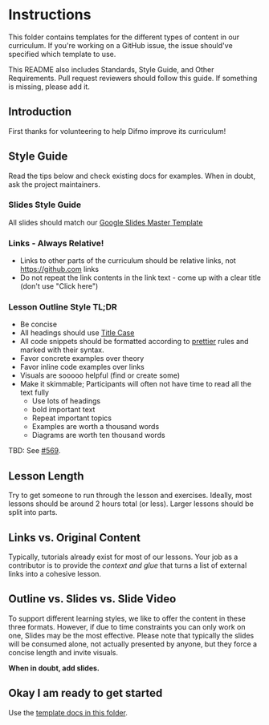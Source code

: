 # Instructions

This folder contains templates for the different types of content in our curriculum. If you're working on a GitHub issue, the issue should've specified which template to use.

This README also includes Standards, Style Guide, and Other Requirements. Pull request reviewers should follow this guide. If something is missing, please add it.

## Introduction

First thanks for volunteering to help Difmo improve its curriculum!

## Style Guide

Read the tips below and check existing docs for examples. When in doubt, ask the project maintainers.

### Slides Style Guide

All slides should match our [Google Slides Master Template](https://docs.google.com/presentation/d/1uFlV8eVrPtwjb4wPoUCd7Fk3PNqf1Eoo9mZ-_7D3_GQ/edit#slide=id.p)

### Links - Always Relative!

- Links to other parts of the curriculum should be relative links, not https://github.com links
- Do not repeat the link contents in the link text - come up with a clear title (don't use "Click here")

### Lesson Outline Style TL;DR

- Be concise
- All headings should use [Title Case](https://www.bkacontent.com/how-to-correctly-use-apa-style-title-case/)
- All code snippets should be formatted according to [prettier](https://prettier.io) rules and marked with their syntax.
- Favor concrete examples over theory
- Favor inline code examples over links
- Visuals are sooooo helpful (find or create some)
- Make it skimmable; Participants will often not have time to read all the text fully
  - Use lots of headings
  - bold important text
  - Repeat important topics
  - Examples are worth a thousand words
  - Diagrams are worth ten thousand words

TBD: See [#569](https://github.com/Difmo/curriculum/issues/596).

## Lesson Length

Try to get someone to run through the lesson and exercises. Ideally, most lessons should be around 2 hours total (or less). Larger lessons should be split into parts.

## Links vs. Original Content

Typically, tutorials already exist for most of our lessons. Your job as a contributor is to provide the _context and glue_ that turns a list of external links into a cohesive lesson.

## Outline vs. Slides vs. Slide Video

To support different learning styles, we like to offer the content in these three formats. However, if due to time constraints you can only work on one, Slides may be the most effective. Please note that typically the slides will be consumed alone, not actually presented by anyone, but they force a concise length and invite visuals.

**When in doubt, add slides.**

## Okay I am ready to get started

Use the [template docs in this folder](/_templates/).
